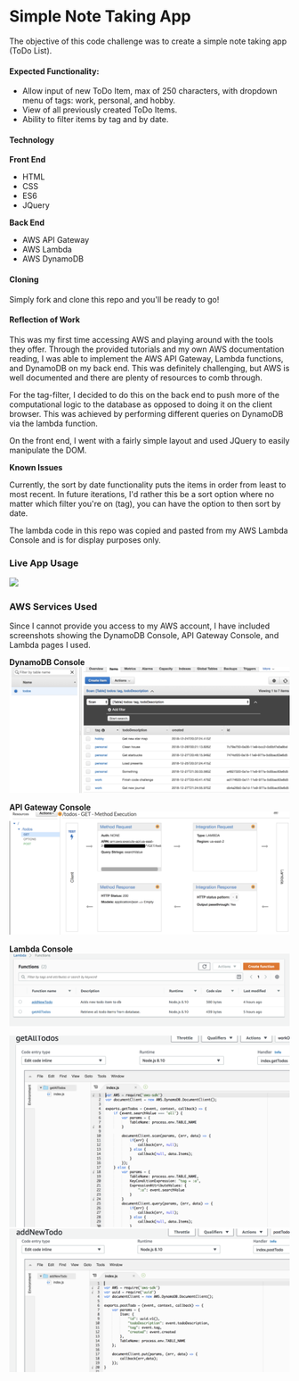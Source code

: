 # Simple Note Taking App

The objective of this code challenge was to create a simple note taking app (ToDo List).

#### Expected Functionality:
  - Allow input of new ToDo Item, max of 250 characters, with dropdown menu of tags: work, personal, and hobby.
  - View of all previously created ToDo Items.
  - Ability to filter items by tag and by date.

#### Technology
  **Front End**
  - HTML
  - CSS
  - ES6
  - JQuery

  **Back End**
  - AWS API Gateway
  - AWS Lambda
  - AWS DynamoDB

#### Cloning

  Simply fork and clone this repo and you'll be ready to go!

#### Reflection of Work

This was my first time accessing AWS and playing around with the tools they offer.  Through the provided tutorials and my own AWS documentation reading, I was able to implement the AWS API Gateway, Lambda functions, and DynamoDB on my back end. This was definitely challenging, but AWS is well documented and there are plenty of resources to comb through.

For the tag-filter, I decided to do this on the back end to push more of the computational logic to the database as opposed to doing it on the client browser. This was achieved by performing different queries on DynamoDB via the lambda function.

On the front end, I went with a fairly simple layout and used JQuery to easily manipulate the DOM.

**Known Issues**

Currently, the sort by date functionality puts the items in order from least to most recent. In future iterations, I'd rather this be a sort option where no matter which filter you're on (tag), you can have the option to then sort by date.

The lambda code in this repo was copied and pasted from my AWS Lambda Console and is for display purposes only.

### Live App Usage
![](assets/noteTakingApp.gif)

### AWS Services Used

Since I cannot provide you access to my AWS account, I have included screenshots showing the DynamoDB Console, API Gateway Console, and Lambda pages I used.

**DynamoDB Console**
<img src='assets/DynamoDB Console.png'>

**API Gateway Console**
<img src='assets/API Gateway Console.png'>

**Lambda Console**
<img src='assets/LambdaConsole.png'>

<img src='assets/getLambda.png'>

<img src='assets/addLambda.png'>
